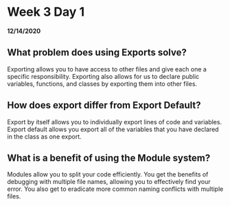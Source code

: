 # Week 3 Day 1
__12/14/2020__

## What problem does using Exports solve?
Exporting allows you to have access to other files and give each one a specific responsibility. Exporting also allows for us to declare public variables, functions, and classes by exporting them into other files.

## How does export differ from Export Default?
Export by itself allows you to individually export lines of code and variables. Export default allows you export all of the variables that you have declared in the class as one export.

## What is a benefit of using the Module system?
Modules allow you to split your code efficiently. You get the benefits of debugging with multiple file names, allowing you to effectively find your error. You also get to eradicate more common naming conflicts with multiple files.